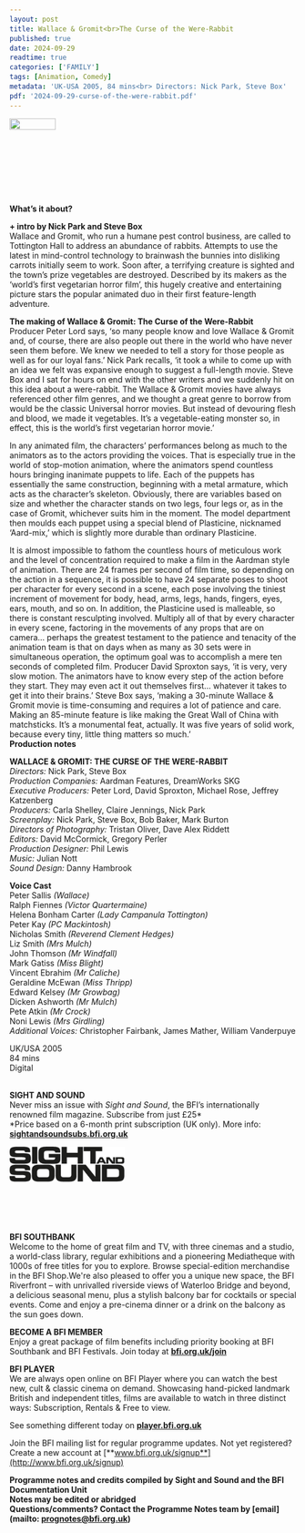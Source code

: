 ```yaml
---
layout: post
title: Wallace & Gromit<br>The Curse of the Were-Rabbit 
published: true
date: 2024-09-29
readtime: true
categories: ['FAMILY']
tags: [Animation, Comedy]
metadata: 'UK-USA 2005, 84 mins<br> Directors: Nick Park, Steve Box'
pdf: '2024-09-29-curse-of-the-were-rabbit.pdf'
---
```

<img style="float: left;" src="/img/were-rabbit.png" width="40%" height="40%"><br><br><br><br><br><br><br><br>


**What’s it about?**  

**+ intro by Nick Park and Steve Box**  
Wallace and Gromit, who run a humane pest control business, are called to Tottington Hall to address an abundance of rabbits. Attempts to use the latest in mind-control technology to brainwash the bunnies into disliking carrots initially seem to work. Soon after, a terrifying creature is sighted and the town’s prize vegetables are destroyed. Described by its makers as the ‘world’s first vegetarian horror film’, this hugely creative and entertaining picture stars the popular animated duo in their first feature-length adventure.


**The making of Wallace & Gromit:  The Curse of the Were-Rabbit**  
Producer Peter Lord says, ‘so many people know and love Wallace & Gromit and, of course, there are also people out there in the world who have never seen them before. We knew we needed to tell a story for those people as well as for our loyal fans.’ Nick Park recalls, ‘it took a while to come up with an idea we felt was expansive enough to suggest a full-length movie. Steve Box and I sat for hours on end with the other writers and we suddenly hit on this idea about a were-rabbit. The Wallace & Gromit movies have always referenced other film genres, and we thought a great genre to borrow from would be the classic Universal horror movies. But instead of devouring flesh and blood, we made it vegetables. It’s a vegetable-eating monster so, in effect, this is the world’s first vegetarian horror movie.’

In any animated film, the characters’ performances belong as much to the animators as to the actors providing the voices. That is especially true in the world of stop-motion animation, where the animators spend countless hours bringing inanimate puppets to life. Each of the puppets has essentially the same construction, beginning with a metal armature, which acts as the character’s skeleton. Obviously, there are variables based on size and whether the character stands on two legs, four legs or, as in the case of Gromit, whichever suits him in the moment. The model department then moulds each puppet using a special blend of Plasticine, nicknamed ‘Aard-mix,’ which is slightly more durable than ordinary Plasticine.

It is almost impossible to fathom the countless hours of meticulous work and the level of concentration required to make a film in the Aardman style of animation. There are 24 frames per second of film time, so depending on the action in a sequence, it is possible to have 24 separate poses to shoot per character for every second in a scene, each pose involving the tiniest increment of movement for body, head, arms, legs, hands, fingers, eyes, ears, mouth, and so on. In addition, the Plasticine used is malleable, so there is constant resculpting involved. Multiply all of that by every character in every scene, factoring in the movements of any props that are on camera… perhaps the greatest testament to the patience and tenacity of the animation team is that on days when as many as 30 sets were in simultaneous operation, the optimum goal was to accomplish a mere ten seconds of completed film. Producer David Sproxton says, ‘it is very, very slow motion. The animators have to know every step of the action before they start. They may even act it out themselves first… whatever it takes to get it into their brains.’ Steve Box says, ‘making a 30-minute Wallace & Gromit movie is time-consuming and requires a lot of patience and care. Making an 85-minute feature is like making the Great Wall of China with matchsticks. It’s a monumental feat, actually. It was five years of solid work, because every tiny, little thing matters so much.’  
**Production notes**  

**WALLACE & GROMIT: THE CURSE OF THE WERE-RABBIT**  
_Directors:_ Nick Park, Steve Box  
_Production Companies:_ Aardman Features, DreamWorks SKG  
_Executive Producers:_ Peter Lord, David Sproxton, Michael Rose,
Jeffrey Katzenberg  
_Producers:_ Carla Shelley, Claire Jennings, Nick Park  
_Screenplay:_ Nick Park, Steve Box, Bob Baker, Mark Burton  
_Directors of Photography:_ Tristan Oliver, Dave Alex Riddett  
_Editors:_ David McCormick, Gregory Perler  
_Production Designer:_ Phil Lewis  
_Music:_ Julian Nott  
_Sound Design:_ Danny Hambrook  

**Voice Cast**    
Peter Sallis _(Wallace)_  
Ralph Fiennes _(Victor Quartermaine)_  
Helena Bonham Carter _(Lady Campanula Tottington)_  
Peter Kay _(PC Mackintosh)_  
Nicholas Smith _(Reverend Clement Hedges)_  
Liz Smith _(Mrs Mulch)_  
John Thomson _(Mr Windfall)_  
Mark Gatiss _(Miss Blight)_  
Vincent Ebrahim _(Mr Caliche)_  
Geraldine McEwan _(Miss Thripp)_  
Edward Kelsey _(Mr Growbag)_  
Dicken Ashworth _(Mr Mulch)_  
Pete Atkin _(Mr Crock)_  
Noni Lewis _(Mrs Girdling)_  
_Additional Voices:_ Christopher Fairbank, James Mather, William Vanderpuye  

UK/USA 2005  
84 mins  
Digital  
<br>

**SIGHT AND SOUND**  
Never miss an issue with _Sight and Sound_, the BFI’s internationally renowned film magazine. Subscribe from just £25*<br>
*Price based on a 6-month print subscription (UK only). More info: [**sightandsoundsubs.bfi.org.uk**](https://sightandsoundsubs.bfi.org.uk/subscribe)

<img style="float: left;" src="/img/sight-and-sound.jpg" width="40%" height="40%"><br><br><br><br><br><br><br><br>

**BFI SOUTHBANK**  
Welcome to the home of great film and TV, with three cinemas and a studio, a world-class library, regular exhibitions and a pioneering Mediatheque with 1000s of free titles for you to explore. Browse special-edition merchandise in the BFI Shop.We&#39;re also pleased to offer you a unique new space, the BFI Riverfront – with unrivalled riverside views of Waterloo Bridge and beyond, a delicious seasonal menu, plus a stylish balcony bar for cocktails or special events. Come and enjoy a pre-cinema dinner or a drink on the balcony as the sun goes down.  

**BECOME A BFI MEMBER**  
Enjoy a great package of film benefits including priority booking at BFI Southbank and BFI Festivals. Join today at [**bfi.org.uk/join**](http://www.bfi.org.uk/join)  

**BFI PLAYER**  
 We are always open online on BFI Player where you can watch the best new, cult &amp; classic cinema on demand. Showcasing hand-picked landmark British and independent titles, films are available to watch in three distinct ways: Subscription, Rentals &amp; Free to view.  

See something different today on [**player.bfi.org.uk**](https://player.bfi.org.uk)  

Join the BFI mailing list for regular programme updates. Not yet registered? Create a new account at [**www.bfi.org.uk/signup**](http://www.bfi.org.uk/signup)

**Programme notes and credits compiled by Sight and Sound and the BFI Documentation Unit  
Notes may be edited or abridged  
Questions/comments? Contact the Programme Notes team by [email](mailto: prognotes@bfi.org.uk)**

<!--stackedit_data:
eyJoaXN0b3J5IjpbLTIwOTQ5MjQwOTldfQ==
-->
